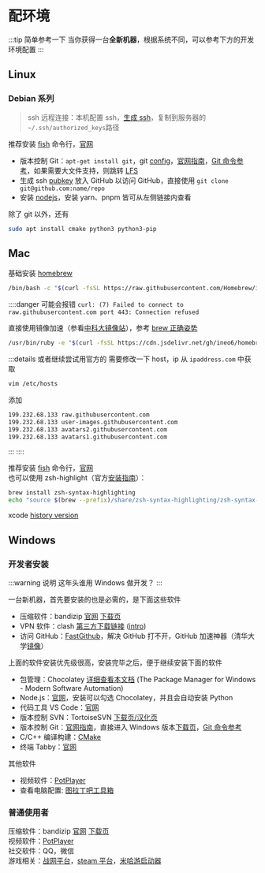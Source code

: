 # 配环境

:::tip 简单参考一下
当你获得一台**全新机器**，根据系统不同，可以参考下方的开发环境配置
:::

## Linux

### Debian 系列

> ssh 远程连接：本机配置 ssh，[生成 ssh](../code/os/linux/command#ssh-keygen)，复制到服务器的`~/.ssh/authorized_keys`路径

推荐安装 [fish](./cmd-line-tools/fish) 命令行，[官网](https://fishshell.com/)  

- 版本控制 Git：`apt-get install git`，git [config](../code/version-ctrl/git#config)，[官网指南](https://git-scm.com/book/en/v2/Getting-Started-Installing-Git)，[Git 命令参考](../code/version-ctrl/git)，如果需要大文件支持，则跳转 [LFS](https://git-lfs.github.com/)
- 生成 ssh [pubkey](../code/version-ctrl/github#generate-ssh) 放入 GitHub 以访问 GitHub，直接使用 `git clone git@github.com:name/repo`
- 安装 [nodejs](../code/front-end/webtools#node)，安装 yarn、pnpm 皆可从左侧链接内查看

除了 git 以外，还有

```bash
sudo apt install cmake python3 python3-pip
```

## Mac

基础安装 [homebrew](https://brew.sh)

```bash
/bin/bash -c "$(curl -fsSL https://raw.githubusercontent.com/Homebrew/install/HEAD/install.sh)"
```

::::danger 可能会报错 
`curl: (7) Failed to connect to raw.githubusercontent.com port 443: Connection refused`

直接使用镜像加速（参看[中科大镜像站](https://lug.ustc.edu.cn/wiki/mirrors/help/brew.git)），参考 [brew 正确姿势](https://www.cnblogs.com/chenyablog/p/14343707.html)

```bash
/usr/bin/ruby -e "$(curl -fsSL https://cdn.jsdelivr.net/gh/ineo6/homebrew-install/install)"
```

:::details 或者继续尝试用官方的
需要修改一下 host，ip 从 `ipaddress.com` 中获取

```bash
vim /etc/hosts
```

添加
```bash
199.232.68.133 raw.githubusercontent.com 
199.232.68.133 user-images.githubusercontent.com 
199.232.68.133 avatars2.githubusercontent.com 
199.232.68.133 avatars1.githubusercontent.com 
```

:::
::::

推荐安装 [fish](./cmd-line-tools/fish) 命令行，[官网](https://fishshell.com/)  
也可以使用 zsh-highlight（官方[安装指南](https://github.com/zsh-users/zsh-syntax-highlighting/blob/master/INSTALL.md)）：

```bash
brew install zsh-syntax-highlighting
echo "source $(brew --prefix)/share/zsh-syntax-highlighting/zsh-syntax-highlighting.zsh" >> ${ZDOTDIR:-$HOME}/.zshrc
```

xcode [history version](../code/os/macos/xcode#history-version)

## Windows

### 开发者安装

:::warning 说明
这年头谁用 Windows 做开发？
:::

一台新机器，首先要安装的也是必需的，是下面这些软件

- 压缩软件：bandizip [官网](https://www.bandisoft.com/bandizip/) [下载页](https://www.bandisoft.com/bandizip/dl.php?web)
- VPN 软件：clash [第三方下载链接](https://zmssr.lanzoum.com/ie1is16ec5uj) <Badge type="tip" text="开发者必备" /> ([intro](https://a76yyyy.github.io/clash/))
- 访问 GitHub：[FastGithub](https://github.com/WangGithubUser/FastGitHub/releases/)，解决 GitHub 打不开，GitHub 加速神器（清华大学[镜像](https://cloud.tsinghua.edu.cn/d/df482a15afb64dfeaff8/)）

上面的软件安装优先级很高，安装完毕之后，便于继续安装下面的软件

- 包管理：Chocolatey [详细查看本文档](../code/os/windows/chocolatey) (The Package Manager for Windows - Modern Software Automation)  <Badge type="warning" text="非必需" />
- Node.js：[官网](https://nodejs.org/)，安装可以勾选 Chocolatey，并且会自动安装 Python
- 代码工具 VS Code：[官网](https://code.visualstudio.com/)
- 版本控制 SVN：TortoiseSVN [下载页/汉化页](https://tortoisesvn.net/downloads.html)
- 版本控制 Git：[官网指南](https://git-scm.com/book/en/v2/Getting-Started-Installing-Git)，直接进入 Windows 版本[下载页](https://git-scm.com/download/win)，[Git 命令参考](../code/version-ctrl/git)
- C/C++ 编译构建：[CMake](https://www.cmake.org/download/)
- 终端 Tabby：[官网](https://tabby.sh/)

其他软件

- 视频软件：[PotPlayer](https://potplayer.info/download/)
- 查看电脑配置: [图拉丁吧工具箱](https://www.tbtool.cn/)

### 普通使用者

压缩软件：bandizip [官网](https://www.bandisoft.com/bandizip/) [下载页](https://www.bandisoft.com/bandizip/dl.php?web)  
视频软件：[PotPlayer](https://potplayer.info/download/)  
社交软件：QQ，微信  
游戏相关：[战网平台](https://www.blizzard.com/)，[steam 平台](https://store.steampowered.com/)，[米哈游启动器](https://launcher.mihoyo.com/)
